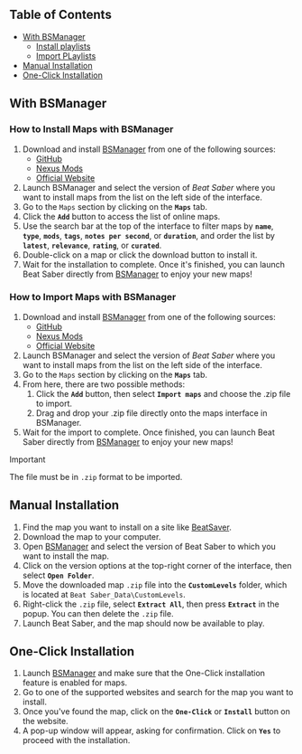 ## Table of Contents

- [With BSManager](#with-bsmanager)
    - [Install playlists](#how-to-install-maps-with-bsmanager)
    - [Import PLaylists](#how-to-import-maps-with-bsmanager)
- [Manual Installation](#manual-installation)
- [One-Click Installation](#one-click-installation)

## With BSManager

### How to Install Maps with BSManager

1. Download and install [BSManager](https://www.bsmanager.io) from one of the following sources:  
   - [GitHub](https://github.com/Zagrios/bs-manager/releases/latest)  
   - [Nexus Mods](https://www.nexusmods.com/beatsaber/mods/18?tab=files)  
   - [Official Website](https://www.bsmanager.io)  
2. Launch BSManager and select the version of *Beat Saber* where you want to install maps from the list on the left side of the interface.  
3. Go to the `Maps` section by clicking on the __`Maps`__ tab.  
4. Click the __`Add`__ button to access the list of online maps.  
5. Use the search bar at the top of the interface to filter maps by __`name`__, __`type`__, __`mods`__, __`tags`__, __`notes per second`__, or __`duration`__, and order the list by __`latest`__, __`relevance`__, __`rating`__, or __`curated`__.  
6. Double-click on a map or click the download button to install it.  
7. Wait for the installation to complete. Once it's finished, you can launch Beat Saber directly from [BSManager](https://www.bsmanager.io) to enjoy your new maps!  

### How to Import Maps with BSManager

1. Download and install [BSManager](https://www.bsmanager.io) from one of the following sources:  
   - [GitHub](https://github.com/Zagrios/bs-manager/releases/latest)  
   - [Nexus Mods](https://www.nexusmods.com/beatsaber/mods/18?tab=files)  
   - [Official Website](https://www.bsmanager.io)  
2. Launch BSManager and select the version of *Beat Saber* where you want to install maps from the list on the left side of the interface.  
3. Go to the `Maps` section by clicking on the __`Maps`__ tab.  
4. From here, there are two possible methods:  
   1. Click the __`Add`__ button, then select __`Import maps`__ and choose the .zip file to import.  
   2. Drag and drop your .zip file directly onto the maps interface in BSManager.  
5. Wait for the import to complete. Once finished, you can launch Beat Saber directly from [BSManager](https://www.bsmanager.io) to enjoy your new maps!  

> [!Important]
> The file must be in `.zip` format to be imported.

## Manual Installation

1. Find the map you want to install on a site like [BeatSaver](https://beatsaver.com).
2. Download the map to your computer.
3. Open [BSManager](https://www.bsmanager.io) and select the version of Beat Saber to which you want to install the map.
4. Click on the version options at the top-right corner of the interface, then select __`Open Folder`__.
5. Move the downloaded map `.zip` file into the __`CustomLevels`__ folder, which is located at `Beat Saber_Data\CustomLevels`.
6. Right-click the `.zip` file, select __`Extract All`__, then press __`Extract`__ in the popup. You can then delete the `.zip` file.
7. Launch Beat Saber, and the map should now be available to play.

## One-Click Installation

1. Launch [BSManager](https://www.bsmanager.io) and make sure that the One-Click installation feature is enabled for maps.
2. Go to one of the supported websites and search for the map you want to install.
3. Once you've found the map, click on the __`One-Click`__ or __`Install`__ button on the website.
4. A pop-up window will appear, asking for confirmation. Click on __`Yes`__ to proceed with the installation.

